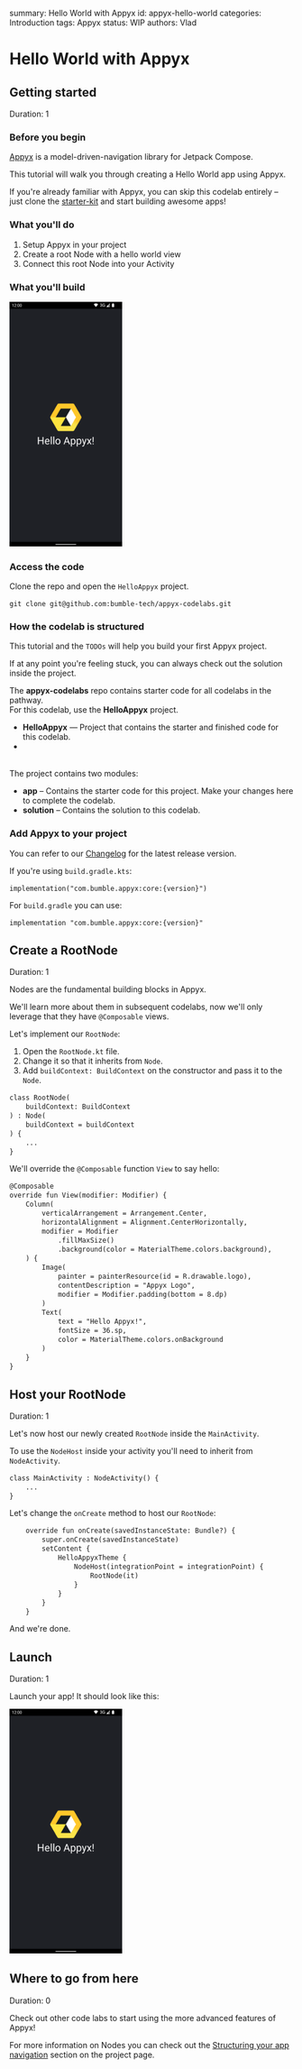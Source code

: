 summary: Hello World with Appyx
id: appyx-hello-world
categories: Introduction
tags: Appyx
status: WIP
authors: Vlad

# Hello World with Appyx

<!-- ------------------------ -->
## Getting started
Duration: 1

### Before you begin

[Appyx](https://bumble-tech.github.io/appyx/) is a model-driven-navigation library for Jetpack Compose.

This tutorial will walk you through creating a Hello World app using Appyx.

If you're already familiar with Appyx, you can skip this codelab entirely – just clone the [starter-kit](https://github.com/bumble-tech/appyx-starter-kit) and start building awesome apps!


### What you'll do

1. Setup Appyx in your project
2. Create a root Node with a hello world view
3. Connect this root Node into your Activity


### What you'll build

<img src="assets/hello_appyx_1.png" alt="demo" width="200"/>


### Access the code

Clone the repo and open the `HelloAppyx` project.

```
git clone git@github.com:bumble-tech/appyx-codelabs.git

```


### How the codelab is structured

This tutorial and the `TODOs` will help you build your first Appyx project.

If at any point you're feeling stuck, you can always check out the solution inside the project.

<aside>The <strong>appyx-codelabs</strong> repo contains starter code for all codelabs in the pathway.<br/>
For this codelab, use the <strong>HelloAppyx</strong> project.
<ul>
<li><strong>HelloAppyx</strong> — Project that contains the starter and finished code for this codelab.<li>
</ul>
<br/>
The project contains two modules:<br/>
<ul>
<li><strong>app</strong> – Contains the starter code for this project. Make your changes here to complete the codelab.</li>
<li><strong>solution</strong> – Contains the solution to this codelab.</li>
</ul>
</aside>


### Add Appyx to your project

You can refer to our [Changelog](https://bumble-tech.github.io/appyx/releases/changelog/) for the latest release version.

If you're using `build.gradle.kts`:
```
implementation("com.bumble.appyx:core:{version}")

```

For `build.gradle` you can use:
```
implementation "com.bumble.appyx:core:{version}"

```


<!-- ------------------------ -->
## Create a RootNode
Duration: 1

Nodes are the fundamental building blocks in Appyx. 

We'll learn more about them in subsequent codelabs, now we'll only leverage that they have `@Composable` views.    

Let's implement our `RootNode`:


1. Open the `RootNode.kt` file. 
2. Change it so that it inherits from `Node`.
3. Add `buildContext: BuildContext` on the constructor and pass it to the `Node`.

```
class RootNode(
    buildContext: BuildContext
) : Node(
    buildContext = buildContext
) {
    ...
}

```

We'll override the `@Composable` function `View` to say hello:

```
@Composable
override fun View(modifier: Modifier) {
    Column(
        verticalArrangement = Arrangement.Center,
        horizontalAlignment = Alignment.CenterHorizontally,
        modifier = Modifier
            .fillMaxSize()
            .background(color = MaterialTheme.colors.background),
    ) {
        Image(
            painter = painterResource(id = R.drawable.logo),
            contentDescription = "Appyx Logo",
            modifier = Modifier.padding(bottom = 8.dp)
        )
        Text(
            text = "Hello Appyx!",
            fontSize = 36.sp,
            color = MaterialTheme.colors.onBackground
        )
    }
}

```

<!-- ------------------------ -->
## Host your RootNode
Duration: 1

Let's now host our newly created `RootNode` inside the `MainActivity`.

To use the `NodeHost` inside your activity you'll need to inherit from `NodeActivity`.

```
class MainActivity : NodeActivity() {
    ...
}
```

Let's change the `onCreate` method to host our `RootNode`:

```
    override fun onCreate(savedInstanceState: Bundle?) {
        super.onCreate(savedInstanceState)
        setContent {
            HelloAppyxTheme {
                NodeHost(integrationPoint = integrationPoint) {
                    RootNode(it)
                }
            }
        }
    }
```

And we're done.


<!-- ------------------------ -->
## Launch
Duration: 1

Launch your app! It should look like this:

<img src="assets/hello_appyx_1.png" alt="demo" width="200"/>


<!-- ------------------------ -->
## Where to go from here
Duration: 0

Check out other code labs to start using the more advanced features of Appyx!

For more information on Nodes you can check out the [Structuring your app navigation](https://bumble-tech.github.io/appyx/apps/structure/) section on the project page.


<style>
table {
  border-collapse: collapse;
  width: 100%;
  border: 1px solid #ddd;
}

</style>
